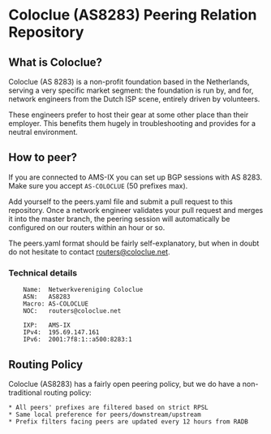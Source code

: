 Coloclue (AS8283) Peering Relation Repository
==============================================

## What is Coloclue? ##

Coloclue (AS 8283) is a non-profit foundation based in the Netherlands, serving
a very specific market segment: the foundation is run by, and for, network
engineers from the Dutch ISP scene, entirely driven by volunteers.

These engineers prefer to host their gear at some other place than their
employer. This benefits them hugely in troubleshooting and provides for a
neutral environment.

## How to peer? ##

If you are connected to AMS-IX you can set up BGP sessions with AS 8283. Make
sure you accept `AS-COLOCLUE` (50 prefixes max).

Add yourself to the peers.yaml file and submit a pull request to this
repository. Once a network engineer validates your pull request and merges it
into the master branch, the peering session will automatically be configured on
our routers within an hour or so.

The peers.yaml format should be fairly self-explanatory, but when in doubt do
not hesitate to contact routers@coloclue.net.

### Technical details ###

```
    Name:  Netwerkvereniging Coloclue
    ASN:   AS8283
    Macro: AS-COLOCLUE
    NOC:   routers@coloclue.net

    IXP:   AMS-IX
    IPv4:  195.69.147.161
    IPv6:  2001:7f8:1::a500:8283:1
```

## Routing Policy ##

Coloclue (AS8283) has a fairly open peering policy, but we do have a
non-traditional routing policy:
    
    * All peers' prefixes are filtered based on strict RPSL
    * Same local preference for peers/downstream/upstream
    * Prefix filters facing peers are updated every 12 hours from RADB

